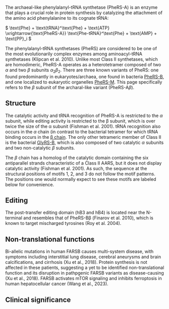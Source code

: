 
The archaeal-like phenylalanyl-tRNA synthetase (PheRS-A) is an enzyme that plays a crucial role in protein synthesis by catalyzing the attachment of the amino acid phenylalanine to its cognate tRNA:




$ \text{Phe} + \text{tRNA}^\text{Phe} + \text{ATP} \xrightarrow{\text{PheRS-A}} \text{Phe-tRNA}^\text{Phe} + \text{AMP} + \text{PP}_i  $



The phenylalanyl-tRNA synthetases (PheRS) are considered to be one of the most evolutionarily complex enzymes among aminoacyl-tRNA synthetases (Klipcan et al. 2010).
Unlike most Class II synthetases, which are homodimeric, PheRS-A operates as a heterotetramer composed of two $\alpha$ and two $\beta$ subunits $\alpha_2 \beta_2$. 
There are three known variants of PheRS: one found predominantly in eukaryotes/archaea, one found in bacteria [PheRS-B](/class2/phe1), and one localized to eukaryotic organelles [PheRS-M](/class2/phe5). 
This page specifically refers to the $\beta$ subunit of the archaral-like variant (PheRS-A$\beta$). 




## Structure

The catalytic activity and tRNA recognition of PheRS-A is restricted to the $\alpha$ subunit, while  editing activity is restricted to the &beta; subunit, which is over twice the size of the &alpha; subunit (Fishman et al. 2001). 
tRNA recognition also occurs in the $\alpha$ chain (in contrast to the bacterial tetramer for which tRNA binding occurs in the [&beta; chain](/class2/phe2/).
The only other tetrameric member of Class II is the bacterial [GlyRS-B](/class2/gly2), which is also composed of two catalytic $\alpha$ subunits and two non-catalytic $\beta$ subunits.


The $\beta$ chain has a homolog of the catalytic domain containing the six antiparallel strands characteristic of a Class II AARS, but it does not display catalytic activity (Fishman et al. 2001).
As such, the sequence at the structural positions of motifs 1, 2, and 3 do not follow the motif patterns. The positions one would normally expect to see these motifs are labeled below for convenience.






## Editing


The post-transfer editing domain (hB3 and hB4) is located near the N-terminal and resembles that of PheRS-B&beta; (Finarov et al. 2010), which is known to target mischarged tyrosines (Roy et al. 2004).


## Non-translational functions
Bi-allelic mutations in human FARSB causes multi-system disease, with symptoms including interstitial lung disease, cerebral aneurysms and brain calcifications, and cirrhosis (Xu et al., 2018). Protein synthesis is not affected in these patients, suggesting a yet to be identified non-translational function and its disruption in pathpgenic FARSB variants as disease-causing (Xu et al., 2018). FARSB activates mTOR signaling and inhibits ferroptosis in human hepatocellular cancer (Wang et al., 2023). 

## Clinical significance
